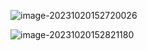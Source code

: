 ![image-20231020152720026](C:\Users\user\AppData\Roaming\Typora\typora-user-images\image-20231020152720026.png)

![image-20231020152821180](C:\Users\user\AppData\Roaming\Typora\typora-user-images\image-20231020152821180.png)